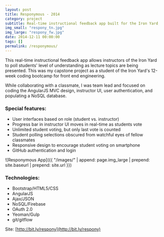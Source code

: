 ```yaml
---
layout: post
title: Responymous - 2014
category: project
subtitle: Real-time instructional feedback app built for the Iron Yard, Orlando campus
img_small: "respony_tn.jpg"
img_large: "respony_fw.jpg"
date: 2014-12-11 00:00:00
tags: []
permalink: /responymous/
---
```

This real-time instructional feedback app allows instructors of the Iron Yard to poll students' level of understanding as lecture topics are being presented. This was my capstone project as a student of the Iron Yard's 12-week coding bootcamp for front end engineering.

While collaborating with a classmate, I was team lead and focused on coding the AngularJS MVC design, instructor UI, user authentication, and populating a NoSQL database.

### Special features:
* User interfaces based on role (student vs. instructor)
* Progress bar in instructor UI moves in real-time as students vote
* Unlimited student voting, but only last vote is counted
* Student polling selections obscured from watchful eyes of fellow classmates
* Responsive design to encourage student voting on smartphone
* GitHub authentication and login

![Responymous App]({{ "/images/" | append: page.img_large | prepend: site.baseurl | prepend: site.url  }})

### Technologies:
* Bootstrap/HTML5/CSS
* AngularJS
* Ajax/JSON
* NoSQL/Firebase
* OAuth 2.0
* Yeoman/Gulp
* git/gitflow

Site: [http://bit.ly/respony](http://bit.ly/respony)
